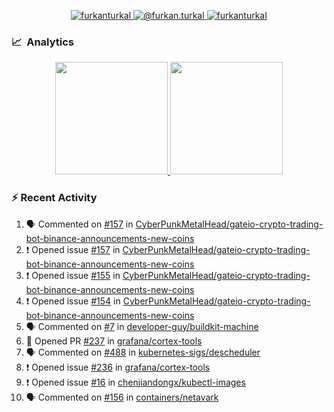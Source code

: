 <p align="center">
  <a href="https://linkedin.com/in/furkanturkal" target="blank">
    <img src="https://img.shields.io/badge/linkedin-%230077B5.svg?&style=for-the-badge&logo=linkedin&logoColor=white" alt="furkanturkal" />
  </a>
  <a href="https://medium.com/@furkan.turkal" target="blank">
    <img src="https://img.shields.io/badge/medium-%2312100E.svg?&style=for-the-badge&logo=medium&logoColor=white" alt="@furkan.turkal" />
  </a>
  <a href="https://twitter.com/furkanturkaI" target="blank">
    <img src="https://img.shields.io/badge/Twitter-1DA1F2?style=for-the-badge&logo=twitter&logoColor=white" alt="furkanturkaI" />
  </a>
</p>

### 📈 &nbsp;Analytics

<p align="center">
  <a href="https://coderstats.net/github/#Dentrax">
    <img height="180em" src="https://github-readme-stats-eight-theta.vercel.app/api?username=Dentrax&show_icons=true&theme=algolia&include_all_commits=true&count_private=true&line_height=26"/>
    <img height="180em" src="https://github-readme-stats-eight-theta.vercel.app/api/top-langs/?username=Dentrax&layout=compact&langs_count=8&theme=algolia&line_height=26"/>
  </a>
</p>

### :zap: Recent Activity

<!--START_SECTION:activity-->
1. 🗣 Commented on [#157](https://github.com/CyberPunkMetalHead/gateio-crypto-trading-bot-binance-announcements-new-coins/issues/157) in [CyberPunkMetalHead/gateio-crypto-trading-bot-binance-announcements-new-coins](https://github.com/CyberPunkMetalHead/gateio-crypto-trading-bot-binance-announcements-new-coins)
2. ❗️ Opened issue [#157](https://github.com/CyberPunkMetalHead/gateio-crypto-trading-bot-binance-announcements-new-coins/issues/157) in [CyberPunkMetalHead/gateio-crypto-trading-bot-binance-announcements-new-coins](https://github.com/CyberPunkMetalHead/gateio-crypto-trading-bot-binance-announcements-new-coins)
3. ❗️ Opened issue [#155](https://github.com/CyberPunkMetalHead/gateio-crypto-trading-bot-binance-announcements-new-coins/issues/155) in [CyberPunkMetalHead/gateio-crypto-trading-bot-binance-announcements-new-coins](https://github.com/CyberPunkMetalHead/gateio-crypto-trading-bot-binance-announcements-new-coins)
4. ❗️ Opened issue [#154](https://github.com/CyberPunkMetalHead/gateio-crypto-trading-bot-binance-announcements-new-coins/issues/154) in [CyberPunkMetalHead/gateio-crypto-trading-bot-binance-announcements-new-coins](https://github.com/CyberPunkMetalHead/gateio-crypto-trading-bot-binance-announcements-new-coins)
5. 🗣 Commented on [#7](https://github.com/developer-guy/buildkit-machine/issues/7) in [developer-guy/buildkit-machine](https://github.com/developer-guy/buildkit-machine)
6. 💪 Opened PR [#237](https://github.com/grafana/cortex-tools/pull/237) in [grafana/cortex-tools](https://github.com/grafana/cortex-tools)
7. 🗣 Commented on [#488](https://github.com/kubernetes-sigs/descheduler/issues/488) in [kubernetes-sigs/descheduler](https://github.com/kubernetes-sigs/descheduler)
8. ❗️ Opened issue [#236](https://github.com/grafana/cortex-tools/issues/236) in [grafana/cortex-tools](https://github.com/grafana/cortex-tools)
9. ❗️ Opened issue [#16](https://github.com/chenjiandongx/kubectl-images/issues/16) in [chenjiandongx/kubectl-images](https://github.com/chenjiandongx/kubectl-images)
10. 🗣 Commented on [#156](https://github.com/containers/netavark/issues/156) in [containers/netavark](https://github.com/containers/netavark)
<!--END_SECTION:activity-->
